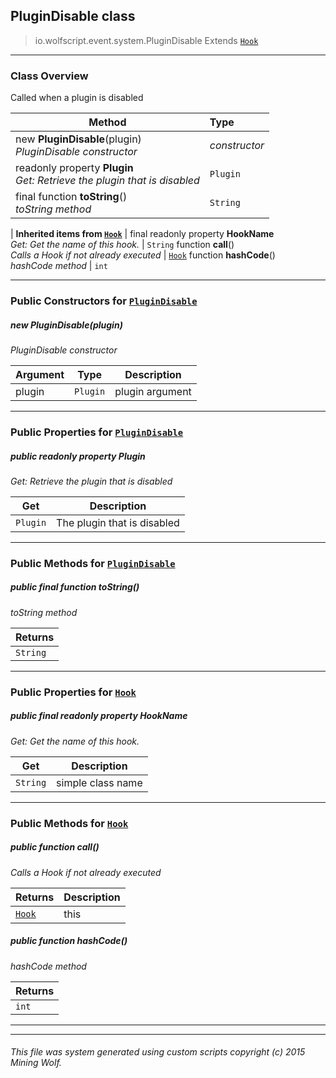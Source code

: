 ## PluginDisable __class__

>io.wolfscript.event.system.PluginDisable
>Extends [`Hook`](../../hook/Hook.md)

---

### Class Overview

Called when a plugin is disabled

Method | Type   
--- | :--- 
new __PluginDisable__(plugin) <br> _PluginDisable constructor_ | _constructor_
 readonly property __Plugin__ <br> _Get: Retrieve the plugin that is disabled_ | `Plugin`
final function __toString__() <br> _toString method_ | `String`
 |
__Inherited items from [`Hook`](../../hook/Hook.md)__ |
final readonly property __HookName__ <br> _Get: Get the name of this hook._ | `String`
 function __call__() <br> _Calls a Hook if not already executed_ | [`Hook`](../../hook/Hook.md)
 function __hashCode__() <br> _hashCode method_ | `int`





---

### Public Constructors for [`PluginDisable`](PluginDisable.md)

##### <a id='plugindisable'></a>new __PluginDisable__(plugin) 

_PluginDisable constructor_

Argument | Type | Description  
--- | --- | --- 
plugin | `Plugin` | plugin argument

---

### Public Properties for [`PluginDisable`](PluginDisable.md)

##### <a id='plugin'></a>public  readonly property __Plugin__

_Get: Retrieve the plugin that is disabled_

Get | Description
--- | --- 
`Plugin` | The plugin that is disabled



---

### Public Methods for [`PluginDisable`](PluginDisable.md)

##### <a id='tostring'></a>public final function __toString__()

_toString method_

Returns | 
--- | 
`String` |


---

### Public Properties for [`Hook`](../../hook/Hook.md)

##### <a id='hookname'></a>public final readonly property __HookName__

_Get: Get the name of this hook._

Get | Description
--- | --- 
`String` | simple class name



---

### Public Methods for [`Hook`](../../hook/Hook.md)

##### <a id='call'></a>public  function __call__()

_Calls a Hook if not already executed_

Returns | Description
--- | --- 
[`Hook`](../../hook/Hook.md) | this


##### <a id='hashcode'></a>public  function __hashCode__()

_hashCode method_

Returns | 
--- | 
`int` |


---


---


###### This file was system generated using custom scripts copyright (c) 2015 Mining Wolf.
	

